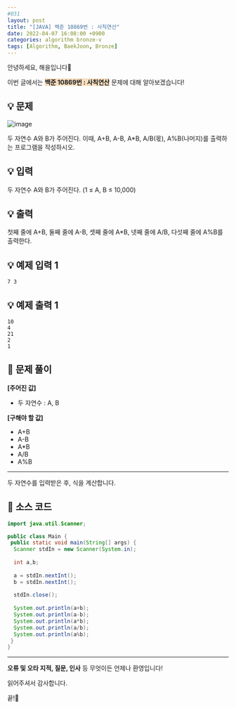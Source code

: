 ```yaml
---
#031
layout: post
title: "[JAVA] 백준 10869번 : 사칙연산"
date: 2022-04-07 16:08:00 +0900
categories: algorithm bronze-v
tags: [Algorithm, BaekJoon, Bronze]
---
```


안녕하세요, 해을입니다🦖

이번 글에서는 <span style="background-color:#f7ddbe">**백준 10869번 : 사칙연산**</span> 문제에 대해 알아보겠습니다!

## 💡 문제

![image](https://user-images.githubusercontent.com/39720852/163591833-ea4f7860-68f9-4d4b-9942-211a42ebc365.png)

두 자연수 A와 B가 주어진다. 이때, A+B, A-B, A*B, A/B(몫), A%B(나머지)를 출력하는 프로그램을 작성하시오.

## 💡 입력

두 자연수 A와 B가 주어진다. (1 ≤ A, B ≤ 10,000)

## 💡 출력

첫째 줄에 A+B, 둘째 줄에 A-B, 셋째 줄에 A*B, 넷째 줄에 A/B, 다섯째 줄에 A%B를 출력한다.

## 💡 예제 입력 1

```
7 3
```

## 💡 예제 출력 1

```
10
4
21
2
1
```

## 🚩 문제 풀이

**[주어진 값]**

* 두 자연수 : A, B

**[구해야 할 값]**

* A+B
* A-B
* A*B
* A/B
* A%B

---

두 자연수를 입력받은 후, 식을 계산합니다.

## 🚩 소스 코드

``` java
import java.util.Scanner;

public class Main {
 public static void main(String[] args) {  
  Scanner stdIn = new Scanner(System.in);
  
  int a,b;
  
  a = stdIn.nextInt();
  b = stdIn.nextInt();
  
  stdIn.close();
  
  System.out.println(a+b);
  System.out.println(a-b);
  System.out.println(a*b);
  System.out.println(a/b);
  System.out.println(a%b);
 }
}
```

---

**오류 및 오타 지적, 질문, 인사** 등 무엇이든 언제나 환영입니다!

읽어주셔서 감사합니다.

끝!🦕
